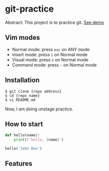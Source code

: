 # git-practice

Abstract: This project is to practice git.
[See demo](https://www.google.com)

## Vim modes

- Normal mode: press `esc` on ANY mode
- Insert mode: press `i` on Normal mode
- Visual mode: press `v` on Normal mode
- Command mode: press `:` on Normal mode

## Installation

```shell
$ git clone {repo address}
$ cd {repo name}
$ vi README.md
```

Now, I am doing unstage practice.

## How to start

```python
def hello(name):
	print(f'hello, {name}')

hello('John Doe')
```

## Features

